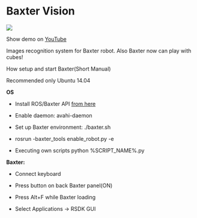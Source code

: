 # Baxter Vision

![](https://user-images.githubusercontent.com/7226846/27238362-3f1ba6fc-52d5-11e7-8909-6206cbccbe6e.png)

Show demo on [YouTube](https://youtu.be/89UufNFh28s)

Images recognition system for Baxter robot. 
Also Baxter now can play with cubes!

How setup and start Baxter(Short Manual)

Recommended only Ubuntu 14.04

**OS**

* Install ROS/Baxter API [from here](http://sdk.rethinkrobotics.com/wiki/Baxter_Setup)

* Enable daemon: avahi-daemon

* Set up Baxter environment: ./baxter.sh

* rosrun -baxter_tools enable_robot.py -e

* Executing own scripts python %SCRIPT_NAME%.py

**Baxter:**

* Connect keyboard

* Press button on back Baxter panel(ON)

* Press Alt+F while Baxter loading

* Select Applications -> RSDK GUI
